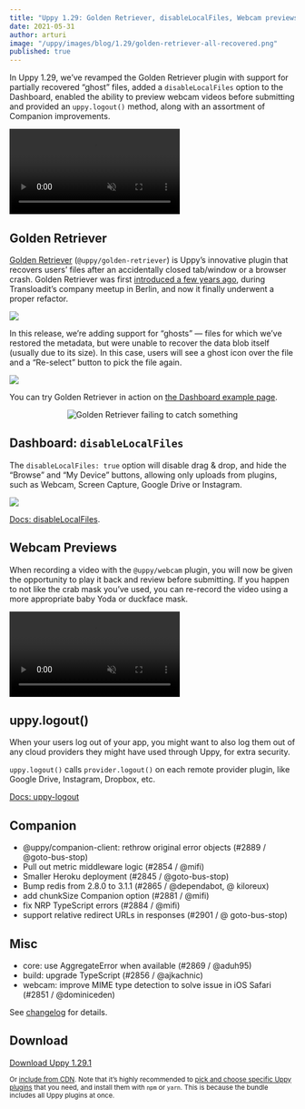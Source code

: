 ```yaml
---
title: "Uppy 1.29: Golden Retriever, disableLocalFiles, Webcam previews, uppy.logout"
date: 2021-05-31
author: arturi
image: "/uppy/images/blog/1.29/golden-retriever-all-recovered.png"
published: true
---
```


In Uppy 1.29, we’ve revamped the Golden Retriever plugin with support for partially recovered “ghost” files, added a `disableLocalFiles` option to the Dashboard, enabled the ability to preview webcam videos before submitting and provided an `uppy.logout()` method, along with an assortment of Companion improvements.

<video alt="Demo of Uppy Golden Retriever file restore plugin in action" muted autoplay loop>
  <source src="/images/blog/1.29/ghosts-demo.mp4" type="video/mp4">
  Your browser does not support the video tag: /uppy/images/blog/1.29/ghosts-demo.mp4
</video>

<!--more-->

## Golden Retriever

[Golden Retriever](/docs/golden-retriever/) (`@uppy/golden-retriever`) is Uppy’s innovative plugin that recovers users’ files after an accidentally closed tab/window or a browser crash. Golden Retriever was first [introduced a few years ago](/blog/2017/07/golden-retriever/), during Transloadit’s company meetup in Berlin, and now it finally underwent a proper refactor.

![](/images/blog/1.29/golden-retriever-all-recovered.png)

In this release, we’re adding support for “ghosts” — files for which we’ve restored the metadata, but were unable to recover the data blob itself (usually due to its size). In this case, users will see a ghost icon over the file and a “Re-select” button to pick the file again.

![](/images/blog/1.29/golden-retriever-ghost.png)

You can try Golden Retriever in action on [the Dashboard example page](/uppy/examples/dashboard/).

<center><img src="/images/blog/golden-retriever/catch-fail-2.gif" alt="Golden Retriever failing to catch something" title="Good try, girl!"></center>

## Dashboard: `disableLocalFiles`

The `disableLocalFiles: true` option will disable drag & drop, and hide the “Browse” and “My Device” buttons, allowing only uploads from plugins, such as Webcam, Screen Capture, Google Drive or Instagram.

![](/images/blog/1.29/disableLocalFiles.png)

[Docs: disableLocalFiles](/uppy/docs/dashboard/#disableLocalFiles).

## Webcam Previews

When recording a video with the `@uppy/webcam` plugin, you will now be given the opportunity to play it back and review before submitting. If you happen to not like the crab mask you’ve used, you can re-record the video using a more appropriate baby Yoda or duckface mask.

<video alt="Demo of Uppy Golden Retriever file restore plugin in action" muted autoplay loop>
  <source src="/images/blog/1.29/webcam-preview-demo.mp4" type="video/mp4">
  Your browser does not support the video tag: /uppy/images/blog/1.29/webcam-preview-demo.mp4
</video>

## uppy.logout()

When your users log out of your app, you might want to also log them out of any cloud providers they might have used through Uppy, for extra security.

`uppy.logout()` calls `provider.logout()` on each remote provider plugin, like Google Drive, Instagram, Dropbox, etc.

[Docs: uppy-logout](/uppy/docs/uppy/#uppy-logout)

## Companion

- @uppy/companion-client: rethrow original error objects (#2889 / @goto-bus-stop)
- Pull out metric middleware logic (#2854 / @mifi)
- Smaller Heroku deployment (#2845 / @goto-bus-stop)
- Bump redis from 2.8.0 to 3.1.1 (#2865 / @dependabot, @ kiloreux)
- add chunkSize Companion option (#2881 / @mifi)
- fix NRP TypeScript errors (#2884 / @mifi)
- support relative redirect URLs in responses (#2901 / @ goto-bus-stop)

## Misc

- core: use AggregateError when available (#2869 / @aduh95)
- build: upgrade TypeScript (#2856 / @ajkachnic)
- webcam: improve MIME type detection to solve issue in iOS Safari (#2851 / @dominiceden)

See [changelog](https://github.com/transloadit/uppy/blob/master/CHANGELOG.md#1291) for details.

## Download

<a class="TryButton" href="https://releases.transloadit.com/uppy/v1.29.1/uppy-v1.29.1.zip">Download Uppy 1.29.1</a>

<small>Or [include from CDN](/uppy/docs/). Note that it’s highly recommended to [pick and choose specific Uppy plugins](/uppy/docs/plugins/#package-list) that you need, and install them with `npm` or `yarn`. This is because the bundle includes all Uppy plugins at once.</small>
